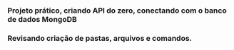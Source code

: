 ### Projeto prático, criando API do zero, conectando com o banco de dados MongoDB
### Revisando criação de pastas, arquivos e comandos. 